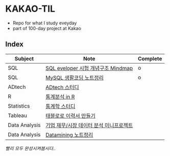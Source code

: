 # KAKAO-TIL

- Repo for what I study eveyday
- part of 100-day project at Kakao

## Index

Subject | Note | Complete 
-----------|-------|--------------
SQL | [SQL eveloper 시험 개념구조 Mindmap](https://github.com/songyeseol/sql_study/blob/master/sql_developer/sqld_mindmap.md)| o
SQL | [MySQL 생활코딩 노트정리](https://github.com/songyeseol/sql_study/tree/master/opentutorials) | o
ADtech | [ADtech 스터디](https://github.com/songyeseol/ADtech_study) |  
R | [통계분석 in R](https://github.com/songyeseol/KAKAO-TIL/tree/master/r) |  
Statistics | [통계학 스터디](https://github.com/songyeseol/KAKAO-TIL/tree/master/stats)  |  
Tableau | [태블로로 이력서 만들기](https://github.com/songyeseol/KAKAO-TIL/tree/master/tableau_resume) |  
Data Analysis | [기업 재무/시장 데이터 분석 미니프로젝트](https://github.com/songyeseol/corp_portfolio_analysis) |  
Data Analysis | [Datamining 노트정리](https://github.com/songyeseol/KAKAO-TIL/tree/master/datamining) |  

*빨리 모두 완성시켜봅시다..*

